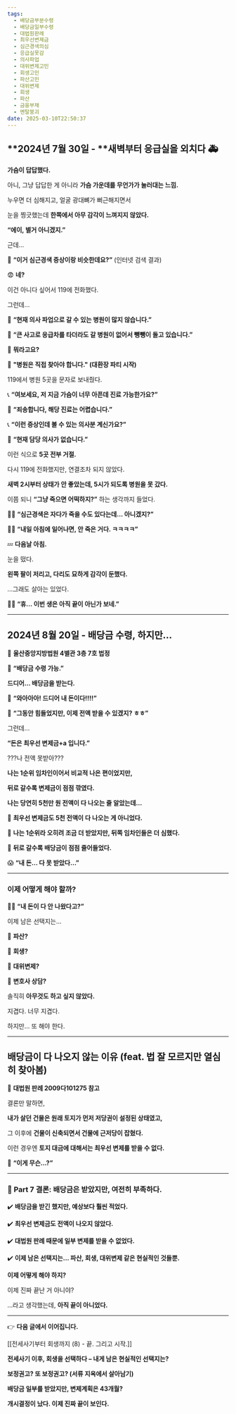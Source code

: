 ```yaml
---
tags:
  - 배당금부분수령
  - 배당금일부수령
  - 대법원판례
  - 최우선변제금
  - 심근경색의심
  - 응급실못감
  - 의사파업
  - 대위변제고민
  - 회생고민
  - 파산고민
  - 대위변제
  - 회생
  - 파산
  - 금융부채
  - 멘탈붕괴
date: 2025-03-10T22:50:37
---
```


## **2024년 7월 30일 - **새벽부터 응급실을 외치다 🚑

**가슴이 답답했다.**

아니, 그냥 답답한 게 아니라 **가슴 가운데를 무언가가 눌러대는 느낌.**

누우면 더 심해지고, 얼굴 광대뼈가 뻐근해지면서

눈을 찡긋했는데 **한쪽에서 아무 감각이 느껴지지 않았다.**

**“에이, 별거 아니겠지.”**

근데…

📱 **“이거 심근경색 증상이랑 비슷한데요?”** (인터넷 검색 결과)

😨 **네?**

이건 아니다 싶어서 119에 전화했다.

그런데…

🚨 **“현재 의사 파업으로 갈 수 있는 병원이 많지 않습니다.”**

🚨 **“큰 사고로 응급차를 타더라도 갈 병원이 없어서 뺑뺑이 돌고 있습니다.”**

🤯 **뭐라고요?**

🚨 **"병원은 직접 찾아야 합니다." (대환장 파티 시작)**

119에서 병원 5곳을 문자로 보내줬다.

📞 **“여보세요, 저 지금 가슴이 너무 아픈데 진료 가능한가요?”**

🏥 **“죄송합니다, 해당 진료는 어렵습니다.”**

📞 **“이런 증상인데 볼 수 있는 의사분 계신가요?”**

🏥 **“현재 담당 의사가 없습니다.”**

이런 식으로 **5곳 전부 거절.**

다시 119에 전화했지만, 연결조차 되지 않았다.

**새벽 2시부터 상태가 안 좋았는데, 5시가 되도록 병원을 못 갔다.**

이쯤 되니 **“그냥 죽으면 어떡하지?”** 하는 생각까지 들었다.

😵‍💫 **“심근경색은 자다가 죽을 수도 있다는데… 아니겠지?”**

😵‍💫 **“내일 아침에 일어나면, 안 죽은 거다. ㅋㅋㅋㅋ”**

💤 **다음날 아침.**

눈을 떴다.

**왼쪽 팔이 저리고, 다리도 묘하게 감각이 둔했다.**

…그래도 살아는 있었다.

😮‍💨 **“휴… 이번 생은 아직 끝이 아닌가 보네.”**

---

## **2024년 8월 20일 - 배당금 수령, 하지만…**

📍 **울산중앙지방법원 4별관 3층 7호 법정**

📩 **“배당금 수령 가능.”**

**드디어… 배당금을 받는다.**

🤩 **“와아아아! 드디어 내 돈이다!!!!”**

🤩 **“그동안 힘들었지만, 이제 전액 받을 수 있겠지? ㅎㅎ”**

그런데…

**“돈은 최우선 변제금+a 입니다.”**

???나 전액 못받아???

**나는 1순위 임차인이어서 비교적 나은 편이었지만,**

**뒤로 갈수록 변제금이 점점 깎였다.**

**나는 당연히 5천만 원 전액이 다 나오는 줄 알았는데…**

🔹 **최우선 변제금도 5천 전액이 다 나오는 게 아니었다.**

🔹 **나는 1순위라 오히려 조금 더 받았지만, 뒤쪽 임차인들은 더 심했다.**

🔹 **뒤로 갈수록 배당금이 점점 줄어들었다.**

😱 **“내 돈… 다 못 받았다…”**

---

### **이제 어떻게 해야 할까?**

😵‍💫 **“내 돈이 다 안 나왔다고?”**

이제 남은 선택지는…

🔹 **파산?**

🔹 **회생?**

🔹 **대위변제?**

🔹 **변호사 상담?**

솔직히 **아무것도 하고 싶지 않았다.**

지겹다. 너무 지겹다.

하지만… 또 해야 한다.

---

## **배당금이 다 나오지 않는 이유 (feat. 법 잘 모르지만 열심히 찾아봄)**

📌 **대법원 판례 2009다101275 참고**

결론만 말하면,

**내가 살던 건물은 원래 토지가 먼저 저당권이 설정된 상태였고,**

그 이후에 **건물이 신축되면서 건물에 근저당이 잡혔다.**

이런 경우엔 **토지 대금에 대해서는 최우선 변제를 받을 수 없다.**

🤯 **“이게 무슨…?”**

---

### **📌 Part 7 결론: 배당금은 받았지만, 여전히 부족하다.**

✔️ **배당금을 받긴 했지만, 예상보다 훨씬 적었다.**

✔️ **최우선 변제금도 전액이 나오지 않았다.**

✔️ **대법원 판례 때문에 일부 변제를 받을 수 없었다.**

✔️ **이제 남은 선택지는… 파산, 회생, 대위변제 같은 현실적인 것들뿐.**

**이제 어떻게 해야 하지?**

이제 진짜 끝난 거 아니야?

…라고 생각했는데, **아직 끝이 아니었다.**

---

👉 **다음 글에서 이어집니다.**

[[전세사기부터 회생까지 (8) - 끝. 그리고 시작.]]

**전세사기 이후, 회생을 선택하다 – 내게 남은 현실적인 선택지는?**

**보정권고? 또 보정권고? (서류 지옥에서 살아남기)**

**배당금 일부를 받았지만, 변제계획은 43개월?**

**개시결정이 났다. 이제 진짜 끝이 보인다.**

